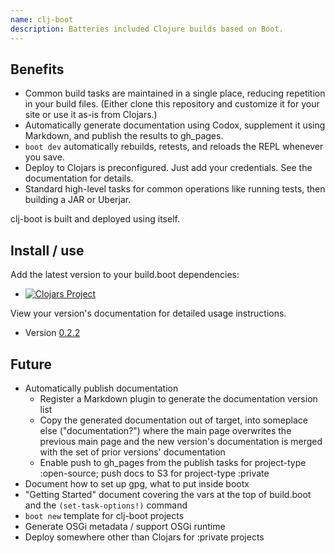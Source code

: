 ```yaml
---
name: clj-boot
description: Batteries included Clojure builds based on Boot.
---
```

## Benefits

* Common build tasks are maintained in a single place, reducing repetition in your build files.  (Either clone this repository and customize it for your site or use it as-is from Clojars.)
* Automatically generate documentation using Codox, supplement it using Markdown, and publish the results to gh_pages.
* ```boot dev``` automatically rebuilds, retests, and reloads the REPL whenever you save.
* Deploy to Clojars is preconfigured.  Just add your credentials.  See the documentation for details.
* Standard high-level tasks for common operations like running tests, then building a JAR or Uberjar.

clj-boot is built and deployed using itself.


## Install / use

Add the latest version to your build.boot dependencies:

* [![Clojars Project](https://img.shields.io/clojars/v/coconutpalm/clj-boot.svg)](https://clojars.org/coconutpalm/clj-boot)

View your version's documentation for detailed usage instructions.

* Version [0.2.2](codox/0.2.2/index.html)


## Future

* Automatically publish documentation
   * Register a Markdown plugin to generate the documentation version list
   * Copy the generated documentation out of target, into someplace else ("documentation?") where the main page overwrites the previous main page and the new version's documentation is merged with the set of prior versions' documentation
   * Enable push to gh_pages from the publish tasks for project-type :open-source; push docs to S3 for project-type :private
* Document how to set up gpg, what to put inside bootx
* "Getting Started" document covering the vars at the top of build.boot and the ```(set-task-options!)``` command
* ```boot new``` template for clj-boot projects
* Generate OSGi metadata / support OSGi runtime
* Deploy somewhere other than Clojars for :private projects
